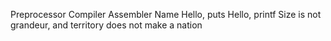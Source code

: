 Preprocessor
Compiler
Assembler
Name
Hello, puts
Hello, printf
Size is not grandeur, and territory does not make a nation
